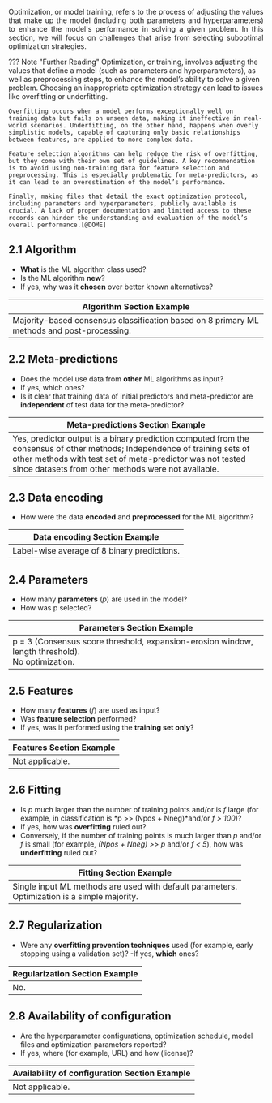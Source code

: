 <p style='text-align: justify;'>
Optimization, or model training, refers to the process of adjusting the values that make up the model (including both parameters and hyperparameters) to enhance the model's performance in solving a given problem. In this section, we will focus on challenges that arise from selecting suboptimal optimization strategies.</p>

??? Note "Further Reading"
	Optimization, or training, involves adjusting the values that define a model (such as parameters and hyperparameters), as well as preprocessing steps, to enhance the model’s ability to solve a given problem. Choosing an inappropriate optimization strategy can lead to issues like overfitting or underfitting.
	
	Overfitting occurs when a model performs exceptionally well on training data but fails on unseen data, making it ineffective in real-world scenarios. Underfitting, on the other hand, happens when overly simplistic models, capable of capturing only basic relationships between features, are applied to more complex data.
	
	Feature selection algorithms can help reduce the risk of overfitting, but they come with their own set of guidelines. A key recommendation is to avoid using non-training data for feature selection and preprocessing. This is especially problematic for meta-predictors, as it can lead to an overestimation of the model’s performance.
	
	Finally, making files that detail the exact optimization protocol, including parameters and hyperparameters, publicly available is crucial. A lack of proper documentation and limited access to these records can hinder the understanding and evaluation of the model’s overall performance.[@DOME]


## 2.1 Algorithm

- __What__ is the ML algorithm class used? 
- Is the ML algorithm __new__? 
- If yes, why was it __chosen__ over better known alternatives?

|    Algorithm Section Example  |
|---------  |
| Majority-based consensus classification based on 8 primary ML methods and post-processing. |


## 2.2 Meta-predictions

- Does the model use data from __other__ ML algorithms as input? 
- If yes, which ones? 
- Is it clear that training data of initial predictors and meta-predictor are __independent__ of test data for the meta-predictor?

|    Meta-predictions Section Example  |
|---------  |
| Yes, predictor output is a binary prediction computed from the consensus of other methods; Independence of training sets of other methods with test set of meta-predictor was not tested since datasets from other methods were not available. |


## 2.3 Data encoding

- How were the data __encoded__ and __preprocessed__ for the ML algorithm?

|    Data encoding Section Example  |
|---------  |
| Label-wise average of 8 binary predictions. |

## 2.4 Parameters

- How many __parameters__ (*p*) are used in the model? 
- How was p selected?

|    Parameters Section Example  |
|---------  |
| p = 3 (Consensus score threshold, expansion-erosion window, length threshold). <br> No optimization. |

## 2.5 Features

- How many __features__ (*f*) are used as input? 
- Was __feature selection__ performed? 
- If yes, was it performed using the __training set only__?

|    Features Section Example  |
|---------  |
| Not applicable. |

## 2.6 Fitting

- Is *p* much larger than the number of training points and/or is *f* large (for example, in classification is *p >> (Npos + Nneg)*and/or *f > 100*)? 
- If yes, how was __overfitting__ ruled out? 
- Conversely, if the number of training points is much larger than *p* and/or *f* is small (for example, *(Npos + Nneg) >> p*  and/or *f < 5*), how was __underfitting__ ruled out?

|  Fitting Section Example  |
|---------  |
| Single input ML methods are used with default parameters. <br> Optimization is a simple majority. |

## 2.7 Regularization

- Were any __overfitting prevention techniques__ used (for example, early stopping using a validation set)? 
-If yes, __which__ ones?

|  Regularization Section Example  |
|---------  |
| No. |


## 2.8 Availability of configuration
- Are the hyperparameter configurations, optimization schedule, model files and optimization parameters reported? 
- If yes, where (for example, URL) and how (license)?

|  Availability of configuration Section Example  |
|---------  |
|  Not applicable.|


<br> 